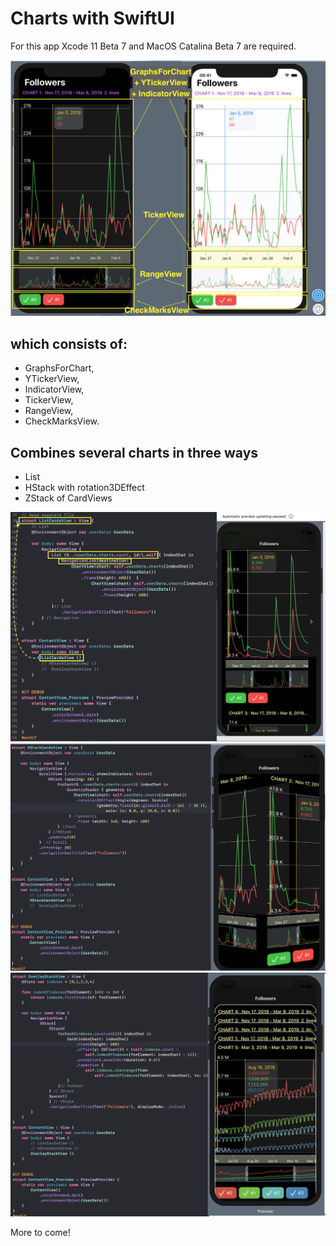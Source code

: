 # Charts with SwiftUI

For this app Xcode 11 Beta 7 and MacOS Catalina Beta 7 are required.
 
![ChartView](ChartView.png)

## which consists of:

- GraphsForChart,
- YTickerView, 
- IndicatorView,
- TickerView, 
- RangeView, 
- CheckMarksView.


## Combines several charts in three ways 

- List
- HStack with rotation3DEffect
- ZStack of CardViews

![List](List.png)
![HStack with rotation3DEffect](HStack.png)
![ZStack of CardViews](ZStack.png)




More to come!


